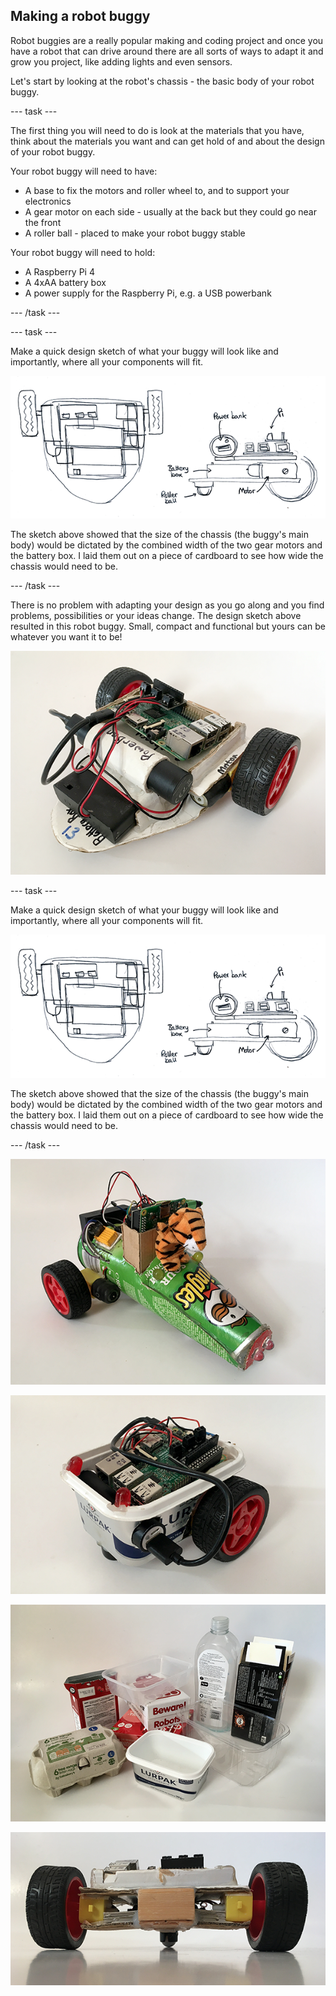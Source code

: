 ## Making a robot buggy

Robot buggies are a really popular making and coding project and once you have a robot that can drive around there are all sorts of ways to adapt it and grow you project, like adding lights and even sensors.

Let's start by looking at the robot's chassis - the basic body of your robot buggy.


--- task ---

The first thing you will need to do is look at the materials that you have, think about the materials you want and can get hold of and about the design of your robot buggy.

Your robot buggy will need to have:

+ A base to fix the motors and roller wheel to, and to support your electronics
+ A gear motor on each side - usually at the back but they could go near the front
+ A roller ball - placed to make your robot buggy stable

Your robot buggy will need to hold:

+ A Raspberry Pi 4
+ A 4xAA battery box
+ A power supply for the Raspberry Pi, e.g. a USB powerbank

--- /task ---

--- task ---

Make a quick design sketch of what your buggy will look like and importantly, where all your components will fit.

![Example buggy design sketch](images/buggy_designSketch.png)

The sketch above showed that the size of the chassis (the buggy's main body) would be dictated by the combined width of the two gear motors and the battery box. I laid them out on a piece of cardboard to see how wide the chassis would need to be.

--- /task ---

There is no problem with adapting your design as you go along and you find problems, possibilities or your ideas change. The design sketch above resulted in this robot buggy. Small, compact and functional but yours can be whatever you want it to be!

![Example buggy](images/buggy_exampleBuggy.png)

--- task ---

Make a quick design sketch of what your buggy will look like and importantly, where all your components will fit.

![Example buggy design sketch](images/buggy_designSketch.png)

The sketch above showed that the size of the chassis (the buggy's main body) would be dictated by the combined width of the two gear motors and the battery box. I laid them out on a piece of cardboard to see how wide the chassis would need to be.

--- /task ---

![Example buggy](images/buggy_exampleBuggy2.png)

![Example buggy](images/buggy_exampleBuggy3.png)

![Buggy making materials](images/buggy_materials.png)

![Motor sandwich](images/buggy_motorSandwich.png)